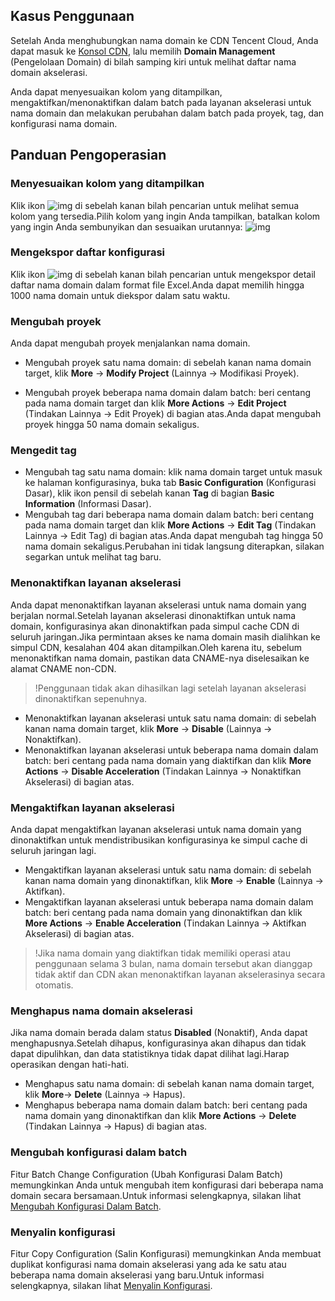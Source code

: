 ## Kasus Penggunaan

Setelah Anda menghubungkan nama domain ke CDN Tencent Cloud, Anda dapat masuk ke [Konsol CDN](https://console.cloud.tencent.com/cdn), lalu memilih **Domain Management** (Pengelolaan Domain) di bilah samping kiri untuk melihat daftar nama domain akselerasi.

Anda dapat menyesuaikan kolom yang ditampilkan, mengaktifkan/menonaktifkan dalam batch pada layanan akselerasi untuk nama domain dan melakukan perubahan dalam batch pada proyek, tag, dan konfigurasi nama domain.

## Panduan Pengoperasian

### Menyesuaikan kolom yang ditampilkan

Klik ikon ![img](https://main.qcloudimg.com/raw/c8528c5a51cbea35ecb7e0414b51267e.png) di sebelah kanan bilah pencarian untuk melihat semua kolom yang tersedia.Pilih kolom yang ingin Anda tampilkan, batalkan kolom yang ingin Anda sembunyikan dan sesuaikan urutannya:
![img](https://main.qcloudimg.com/raw/790ae4b6c47b8b5ccd72e517701d34db.png)



### Mengekspor daftar konfigurasi

Klik ikon ![img](https://main.qcloudimg.com/raw/16b5654ecd298d7cadc63b243413a31d.png) di sebelah kanan bilah pencarian untuk mengekspor detail daftar nama domain dalam format file Excel.Anda dapat memilih hingga 1000 nama domain untuk diekspor dalam satu waktu.



### Mengubah proyek

Anda dapat mengubah proyek menjalankan nama domain.

- Mengubah proyek satu nama domain: di sebelah kanan nama domain target, klik **More** -> **Modify Project** (Lainnya -> Modifikasi Proyek).

- Mengubah proyek beberapa nama domain dalam batch: beri centang pada nama domain target dan klik **More Actions** -> **Edit Project** (Tindakan Lainnya -> Edit Proyek) di bagian atas.Anda dapat mengubah proyek hingga 50 nama domain sekaligus.




### Mengedit tag

- Mengubah tag satu nama domain: klik nama domain target untuk masuk ke halaman konfigurasinya, buka tab **Basic Configuration** (Konfigurasi Dasar), klik ikon pensil di sebelah kanan **Tag** di bagian **Basic Information** (Informasi Dasar).
- Mengubah tag dari beberapa nama domain dalam batch: beri centang pada nama domain target dan klik **More Actions** -> **Edit Tag** (Tindakan Lainnya -> Edit Tag) di bagian atas.Anda dapat mengubah tag hingga 50 nama domain sekaligus.Perubahan ini tidak langsung diterapkan, silakan segarkan untuk melihat tag baru.



### Menonaktifkan layanan akselerasi

Anda dapat menonaktifkan layanan akselerasi untuk nama domain yang berjalan normal.Setelah layanan akselerasi dinonaktifkan untuk nama domain, konfigurasinya akan dinonaktifkan pada simpul cache CDN di seluruh jaringan.Jika permintaan akses ke nama domain masih dialihkan ke simpul CDN, kesalahan 404 akan ditampilkan.Oleh karena itu, sebelum menonaktifkan nama domain, pastikan data CNAME-nya diselesaikan ke alamat CNAME non-CDN.

> !Penggunaan tidak akan dihasilkan lagi setelah layanan akselerasi dinonaktifkan sepenuhnya.

- Menonaktifkan layanan akselerasi untuk satu nama domain: di sebelah kanan nama domain target, klik **More** -> **Disable** (Lainnya -> Nonaktifkan).
- Menonaktifkan layanan akselerasi untuk beberapa nama domain dalam batch: beri centang pada nama domain yang diaktifkan dan klik **More Actions** -> **Disable Acceleration** (Tindakan Lainnya -> Nonaktifkan Akselerasi) di bagian atas.



### Mengaktifkan layanan akselerasi

Anda dapat mengaktifkan layanan akselerasi untuk nama domain yang dinonaktifkan untuk mendistribusikan konfigurasinya ke simpul cache di seluruh jaringan lagi.

- Mengaktifkan layanan akselerasi untuk satu nama domain: di sebelah kanan nama domain yang dinonaktifkan, klik **More** -> **Enable** (Lainnya -> Aktifkan).
- Mengaktifkan layanan akselerasi untuk beberapa nama domain dalam batch: beri centang pada nama domain yang dinonaktifkan dan klik **More Actions** -> **Enable Acceleration** (Tindakan Lainnya -> Aktifkan Akselerasi) di bagian atas.

> !Jika nama domain yang diaktifkan tidak memiliki operasi atau penggunaan selama 3 bulan, nama domain tersebut akan dianggap tidak aktif dan CDN akan menonaktifkan layanan akselerasinya secara otomatis.



### Menghapus nama domain akselerasi

Jika nama domain berada dalam status **Disabled** (Nonaktif), Anda dapat menghapusnya.Setelah dihapus, konfigurasinya akan dihapus dan tidak dapat dipulihkan, dan data statistiknya tidak dapat dilihat lagi.Harap operasikan dengan hati-hati.

- Menghapus satu nama domain: di sebelah kanan nama domain target, klik **More**-> **Delete** (Lainnya -> Hapus).
- Menghapus beberapa nama domain dalam batch: beri centang pada nama domain yang dinonaktifkan dan klik **More Actions** -> **Delete** (Tindakan Lainnya -> Hapus) di bagian atas.



### Mengubah konfigurasi dalam batch

Fitur Batch Change Configuration (Ubah Konfigurasi Dalam Batch) memungkinkan Anda untuk mengubah item konfigurasi dari beberapa nama domain secara bersamaan.Untuk informasi selengkapnya, silakan lihat [Mengubah Konfigurasi Dalam Batch](https://intl.cloud.tencent.com/document/product/228/39911).




### Menyalin konfigurasi

Fitur Copy Configuration (Salin Konfigurasi) memungkinkan Anda membuat duplikat konfigurasi nama domain akselerasi yang ada ke satu atau beberapa nama domain akselerasi yang baru.Untuk informasi selengkapnya, silakan lihat [Menyalin Konfigurasi](https://intl.cloud.tencent.com/document/product/228/38936).






